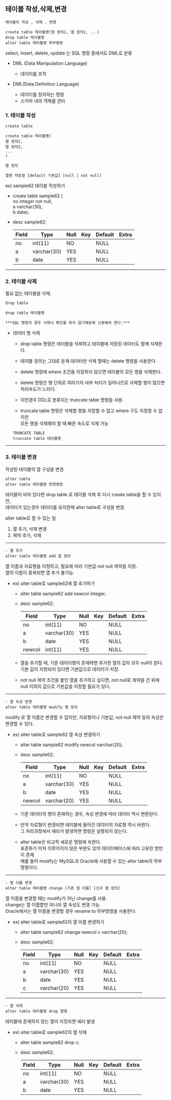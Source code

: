 ## 테이블 작성,삭제,변경

```
테이블의 작성 , 삭제 , 변경 

create table 테이블명(열 정의1, 열 정의2, ...)
drop table 테이블명
alter table 테이블명 하부명령
```

select, insert, delete, update 는 SQL 명령 중에서도 DML로 분류  
- DML (Data Manipulation Language)
  - 데이터를 조작

- DML(Data Definition Language)
  - 데이터를 정의하는 명령
  - 스키마 내의 객체를 관리

### 1. 테이블 작성

```
create table

create table 테이블명(
열 정의1,
열 정의2,
...
)
```

```
열 정의

열명 자료형 [default 기본값] [null | not null]
```

ex) sample62 테이블 작성하기
  - create table sample62 (  
  no integer not null,  
  a varchar(30),  
  b date);
  
  - desc sample62;
    
    | Field | Type        | Null | Key | Default | Extra |
    |-------|-------------|------|-----|---------|-------|
    | no    | int(11)     | NO   |     | NULL    |       |
    | a     | varchar(30) | YES  |     | NULL    |       |
    | b     | date        | YES  |     | NULL    |       |
  
---

### 2. 테이블 삭제
필요 없는 테이블을 삭제.

``` 
drop table

drop table 테이블명
```

 `***SQL 명령의 경우 삭제시 확인을 하지 않기때문에 신중해야 한다.***`
 
- 데이터 행 삭제
  - drop table 명령은 테이블을 삭제하고 테이블에 저장된 데이터도 함꼐 삭제한다.  
  - 테이블 정의는 그대로 둔채 데이터만 삭제 할때는 delete 명령을 사용한다.
  - delete 명령에 where 조건을 지정하지 않으면 테이블의 모든 행을 삭제한다.
  
  - delete 명령은 행 단위로 여러가지 내부 처리가 일어나므로 삭제할 행이 많으면 처리속도가 느리다.
  - 이런경우 DDL로 분류되는 truncate table 명령을 사용.
  - truncate table 명령은 삭제할 행을 지정할 수 없고 where 구도 지정할 수 없지만  
  모든 행을 삭제해야 할 때 빠른 속도로 삭제 가능 
  
  ```
  TRUNCATE TABLE
  truncate table 테이블명
  ```   
---


### 3. 테이블 변경
작성된 테이블의 열 구성을 변경

```
alter table
alter table 테이블명 변경명령
```

테이블이 비어 있다면 drop table 로 테이블 삭제 후 다시 create table을 할 수 있지만,  
데이터가 있는경우 데이터를 유지한채 alter table로 구성을 변경.

alter table로 할 수 있는 일
1. 열 추가, 삭제 변경
2. 제약 추가, 삭제

---
```
- 열 추가
alter table 테이블명 add 열 정의
```
열 이름과 자료형을 지정하고, 필요에 따라 기본값 not null 제약을 지정.  
열의 이름이 중복되면 열 추가 불가능.

- ex) alter table로 sample62에 열 추가하기
  - alter table sample62 add newcol integer;
  - desc sample62;
    
    | Field  | Type        | Null | Key | Default | Extra |
    |--------|-------------|------|-----|---------|-------|
    | no     | int(11)     | NO   |     | NULL    |       |
    | a      | varchar(30) | YES  |     | NULL    |       |
    | b      | date        | YES  |     | NULL    |       |
    | newcol | int(11)     | YES  |     | NULL    |       |
    
  - 열을 추가할 때, 기존 데이터행이 존재하면 추가한 열의 값이 모두 null이 된다.  
  기본 값이 지정되어 있다면 기본값으로 데이터가 저장.  
  - not null 제약 조건을 붙인 열을 추가하고 싶다면,  not null로 제약을 건 뒤에  
  null 이외의 값으로 기본값을 지정할 필요가 있다.
  
---
```
- 열 속성 변경
alter table 테이블명 modify 열 정의
```

modify 로 열 이름은 변경할 수 없지만, 자료형이나 기본값, not null 제약 등의 속성은  
변경할 수 있다.  

- ex) alter table로 sample62 열 속성 변경하기
  - alter table sample62 modify newcol varchar(20);
  - desc sample62;
    
    | Field  | Type        | Null | Key | Default | Extra |
    |--------|-------------|------|-----|---------|-------|
    | no     | int(11)     | NO   |     | NULL    |       |
    | a      | varchar(30) | YES  |     | NULL    |       |
    | b      | date        | YES  |     | NULL    |       |
    | newcol | varchar(20) | YES  |     | NULL    |       |
    
  - 기존 데이터의 행이 존재하는 경우, 속성 변경에 따라 데이터 역시 변환된다.
  - 만약 자료형이 변경되면 테이블에 들어간 데이터의 자료형 역시 바뀐다.  
  그 처리과정에서 에러가 발생하면 명령은 실행되지 않는다.
  
  - alter table은 비교적 새로운 명령에 속한다.  
  표준화가 미처 이루어지지 않은 부분도 있어 데이터베이스에 따라 고유한 방언이 존재  
  예를 들어 modify는 MySQL과 Oracle에 사용할 수 있는 alter table의 하부명령이다.  
  
---
```
- 열 이름 변경
alter table 테이블명 change [기존 열 이름] [신규 열 정의]
```
열 이름을 변경할 때는 modify가 아닌 change를 사용.  
change는 열 이름뿐만 아니라 열 속성도 변경 가능.  
Oracle에서는 열 이름을 변경할 경우 rename to 하부명령을 사용한다.


- ex) alter table로 sample62의 열 이름 변경하기
  - alter table sample62 change newcol c varchar(20);
  - desc sample62;
    
    | Field | Type        | Null | Key | Default | Extra |
    |-------|-------------|------|-----|---------|-------|
    | no    | int(11)     | NO   |     | NULL    |       |
    | a     | varchar(30) | YES  |     | NULL    |       |
    | b     | date        | YES  |     | NULL    |       |
    | c     | varchar(20) | YES  |     | NULL    |       |
    
---

```
- 열 삭제
alter table 테이블명 drop 열명
```
테이블에 존재하지 않는 열이 지정되면 에러 발생

- ex) alter table로 sample62의 열 삭제
  - alter table sample62 drop c;
  - desc sample62;
    
    | Field | Type        | Null | Key | Default | Extra |
    |-------|-------------|------|-----|---------|-------|
    | no    | int(11)     | NO   |     | NULL    |       |
    | a     | varchar(30) | YES  |     | NULL    |       |
    | b     | date        | YES  |     | NULL    |       |